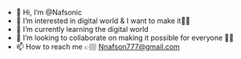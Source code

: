 - 👋 Hi, I’m @Nafsonic
- 👀 I’m interested in digital world & I want to make it👨‍💻
- 🌱 I’m currently learning the digital world 
- 💞️ I’m looking to collaborate on making it possible for everyone 💪🏾
- 📫 How to reach me 👉🏽 Nnafson777@gmail.com

<!---
Nafsonic/Nafsonic is a ✨ special ✨ repository because its `README.md` (this file) appears on your GitHub profile.
You can click the Preview link to take a look at your changes.
--->
